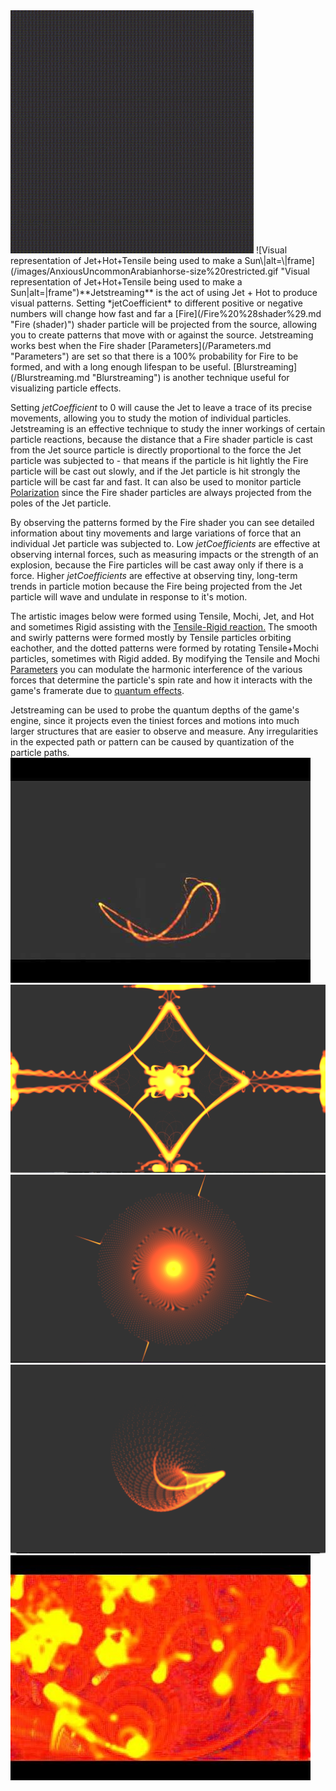 <img src="/images/Lightning.gif" title="Jetstreaming shows that while electricity has motion, it does not have mass or inertia" width="389" height="389" alt="Jetstreaming shows that while electricity has motion, it does not have mass or inertia" />
![Visual representation of Jet+Hot+Tensile being used to make a Sun\|alt=\|frame](/images/AnxiousUncommonArabianhorse-size%20restricted.gif "Visual representation of Jet+Hot+Tensile being used to make a Sun|alt=|frame")**Jetstreaming** is the act of using Jet + Hot to produce visual patterns. Setting *jetCoefficient* to different positive or negative numbers will change how fast and far a [Fire](/Fire%20%28shader%29.md "Fire (shader)") shader particle will be projected from the source, allowing you to create patterns that move with or against the source. Jetstreaming works best when the Fire shader [Parameters](/Parameters.md "Parameters") are set so that there is a 100% probability for Fire to be formed, and with a long enough lifespan to be useful. [Blurstreaming](/Blurstreaming.md "Blurstreaming") is another technique useful for visualizing particle effects.

Setting *jetCoefficient* to 0 will cause the Jet to leave a trace of its precise movements, allowing you to study the motion of individual particles. Jetstreaming is an effective technique to study the inner workings of certain particle reactions, because the distance that a Fire shader particle is cast from the Jet source particle is directly proportional to the force the Jet particle was subjected to - that means if the particle is hit lightly the Fire particle will be cast out slowly, and if the Jet particle is hit strongly the particle will be cast far and fast. It can also be used to monitor particle [Polarization](/Polarization.md "Polarization") since the Fire shader particles are always projected from the poles of the Jet particle.

By observing the patterns formed by the Fire shader you can see detailed information about tiny movements and large variations of force that an individual Jet particle was subjected to. Low *jetCoefficients* are effective at observing internal forces, such as measuring impacts or the strength of an explosion, because the Fire particles will be cast away only if there is a force. Higher *jetCoefficients* are effective at observing tiny, long-term trends in particle motion because the Fire being projected from the Jet particle will wave and undulate in response to it's motion.

The artistic images below were formed using Tensile, Mochi, Jet, and Hot and sometimes Rigid assisting with the [Tensile-Rigid reaction.](/Tensile-Rigid%20reaction.md "Tensile-Rigid reaction") The smooth and swirly patterns were formed mostly by Tensile particles orbiting eachother, and the dotted patterns were formed by rotating Tensile+Mochi particles, sometimes with Rigid added. By modifying the Tensile and Mochi [Parameters](/Parameters.md "Parameters") you can modulate the harmonic interference of the various forces that determine the particle's spin rate and how it interacts with the game's framerate due to [quantum effects](/Quantum%20Physics.md "Quantum Physics").

Jetstreaming can be used to probe the quantum depths of the game's engine, since it projects even the tiniest forces and motions into much larger structures that are easier to observe and measure. Any irregularities in the expected path or pattern can be caused by quantization of the particle paths. ![Jetstream being used to trace the path of a double pendulum\|left\|frame](/images/Double%20Pendulum%202-%20Director%27s%20Cut "Jetstream being used to trace the path of a double pendulum|left|frame")
![Jet_stream_3.png](/images/Jet%20stream%203.png "Jet_stream_3.png")
![Jet_stream_1.png](/images/Jet%20stream%201.png "Jet_stream_1.png")![Jet_stream_2.png](/images/Jet%20stream%202.png "Jet_stream_2.png")
![4-dimensional visualization of the Ghostface-Killah reaction using Jet+Fuel+Tensile\|left\|frame](/images/Fire%20Blossoms "4-dimensional visualization of the Ghostface-Killah reaction using Jet+Fuel+Tensile|left|frame")  
